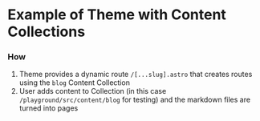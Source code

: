 # Example of Theme with Content Collections

### How

1. Theme provides a dynamic route `/[...slug].astro` that creates routes using the `blog` Content Collection
2. User adds content to Collection (in this case `/playground/src/content/blog` for testing) and the markdown files are turned into pages

